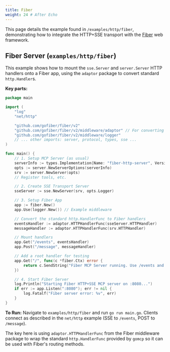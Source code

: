 ```yaml
---
title: Fiber
weight: 24 # After Echo
---
```


This page details the example found in `/examples/http/fiber`, demonstrating how to integrate the HTTP+SSE transport with the [Fiber](https://github.com/gofiber/fiber) web framework.

## Fiber Server (`examples/http/fiber`)

This example shows how to mount the `sse.Server` and `server.Server` HTTP handlers onto a Fiber app, using the `adaptor` package to convert standard `http.Handler`s.

**Key parts:**

```go
package main

import (
	"log"
	"net/http"

	"github.com/gofiber/fiber/v2"
	"github.com/gofiber/fiber/v2/middleware/adaptor" // For converting http.Handler
	"github.com/gofiber/fiber/v2/middleware/logger"
	// ... other imports: server, protocol, types, sse ...
)

func main() {
	// 1. Setup MCP Server (as usual)
	serverInfo := types.Implementation{Name: "fiber-http-server", Version: "0.1.0"}
	opts := server.NewServerOptions(serverInfo)
	srv := server.NewServer(opts)
	// Register tools, etc.

	// 2. Create SSE Transport Server
	sseServer := sse.NewServer(srv, opts.Logger)

	// 3. Setup Fiber App
	app := fiber.New()
	app.Use(logger.New()) // Example middleware

	// Convert the standard http.HandlerFunc to Fiber handlers
	eventsHandler := adaptor.HTTPHandlerFunc(sseServer.HTTPHandler)
	messageHandler := adaptor.HTTPHandlerFunc(srv.HTTPHandler)

	// Mount handlers
	app.Get("/events", eventsHandler)
	app.Post("/message", messageHandler)

	// Add a root handler for testing
	app.Get("/", func(c *fiber.Ctx) error {
		return c.SendString("Fiber MCP Server running. Use /events and /message.")
	})

	// 4. Start Fiber Server
	log.Println("Starting Fiber HTTP+SSE MCP server on :8080...")
	if err := app.Listen(":8080"); err != nil {
		log.Fatalf("Fiber server error: %v", err)
	}
}
```

**To Run:** Navigate to `examples/http/fiber` and run `go run main.go`. Clients connect as described in the `net/http` example (SSE to `/events`, POST to `/message`).

The key here is using `adaptor.HTTPHandlerFunc` from the Fiber middleware package to wrap the standard `http.HandlerFunc` provided by `gomcp` so it can be used with Fiber's routing methods.
